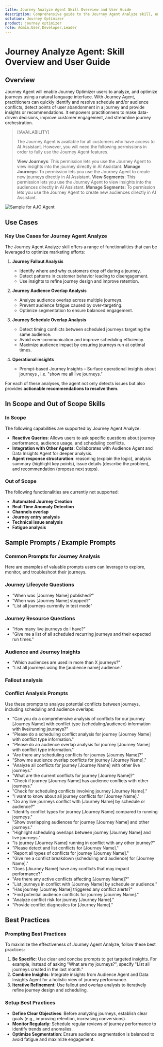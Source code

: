 ```yaml
---
title: Journey Analyze Agent Skill Overview and User Guide
description: Comprehensive guide to the Journey Agent Analyze skill, enabling users to analyze marketing journeys, detect issues, uncover insights, and optimize customer engagement.
solution: Journey Optimizer
product: journey optimizer
role: Admin,User,Developer,Leader
---
```


# Journey Analyze Agent: Skill Overview and User Guide

## Overview

Journey Agent will enable Journey Optimizer users to analyze, and optimize journeys using a natural language interface. With Journey Agent, practitioners can quickly identify and resolve schedule and/or audience conflicts, detect points of user abandonment in a journey and provide insights or recommendations. It empowers practitionners to make data-driven decisions, improve customer engagement, and streamline journey orchestration.

>[!AVAILABILITY]
>
>The Journey Agent is available for all customers who have access to AI Assistant. However, you will need the following permissions in order to fully use the Journey Agent features.
>
>**View Journeys**: This permission lets you use the Journey Agent to view insights into the journey directly in AI Assistant.
>**Manage Journeys**: To permission lets you use the Journey Agent to create new journeys directly in AI Assistant.
>**View Segments**: This permission lets you use the Journey Agent to view insights into the audiences directly in AI Assistant.
>**Manage Segments**: To permission lets you use the Journey Agent to create new audiences directly in AI Assistant.

![Sample for AJO Agent](./images/ajo-agent/ajo-agent-sample.png)

## Use Cases

### Key Use Cases for Journey Agent Analyze

The Journey Agent Analyze skill offers a range of functionalities that can be leveraged to optimize marketing efforts:

1. **Journey Fallout Analysis**

   - Identify where and why customers drop off during a journey.
   - Detect patterns in customer behavior leading to disengagement.
   - Use insights to refine journey design and improve retention.

1. **Journey Audience Overlap Analysis**

   - Analyze audience overlap across multiple journeys.
   - Prevent audience fatigue caused by over-targeting.
   - Optimize segmentation to ensure balanced engagement.

1. **Journey Schedule Overlap Analysis**

   - Detect timing conflicts between scheduled journeys targeting the same audience.
   - Avoid over-communication and improve scheduling efficiency.
   - Maximize audience impact by ensuring journeys run at optimal times.

1. **Operational insights** 

   - Prompt-based Journey Insights – Surface operational insights about journeys , i.e. "show me all live journeys."

For each of these analyses, the agent not only detects issues but also provides **actionable recommendations to resolve them**.


## In Scope and Out of Scope Skills

### **In Scope**

The following capabilities are supported by Journey Agent Analyze:

- **Reactive Queries**: Allows users to ask specific questions about journey performance, audience usage, and scheduling conflicts.
- **Integration with Other Agents**: Collaborates with Audience Agent and Data Insights Agent for deeper analysis.
- **Agent response structuration**: reasoning (explain the logic), analysis summary (highlight key points), issue details (describe the problem), and recommendation (propose next steps).

### **Out of Scope**

The following functionalities are currently not supported:

- **Automated Journey Creation**
- **Real-Time Anomaly Detection**
- **Channels overlap**
- **Journey entry analysis**
- **Technical issue analysis**
- **Fatigue analysis**

## Sample Prompts / Example Prompts

### Common Prompts for Journey Analysis  

Here are examples of valuable prompts users can leverage to explore, monitor, and troubleshoot their journeys.

### Journey Lifecycle Questions

- "When was [Journey Name] published?"
- "When was [Journey Name] stopped?"
- "List all journeys currently in test mode"

### Journey Resource Questions

- "How many live journeys do I have?"
- "Give me a list of all scheduled recurring journeys and their expected run times."

### Audience and Journey Insights

- "Which audiences are used in more than X journeys?"
- "List all journeys using the [audience name] audience."

### Fallout analysis



### Conflict Analysis Prompts 

Use these prompts to analyze potential conflicts between journeys, including scheduling and audience overlaps:

- "Can you do a comprehensive analysis of conflicts for our journey [Journey Name] with conflict type (scheduling/audience) information with live/running journeys?"
- "Please do a scheduling conflict analysis for journey [Journey Name] with conflict type information."
- "Please do an audience overlap analysis for journey [Journey Name] with conflict type information."
- "Are there any scheduling conflicts for journey [Journey Name]?"
- "Show me audience overlap conflicts for journey [Journey Name]."
- "Analyze all conflicts for journey [Journey Name] with other live journeys."
- "What are the current conflicts for journey [Journey Name]?"
- "Check if journey [Journey Name] has audience conflicts with other journeys."
- "Check for scheduling conflicts involving journey [Journey Name]."
- "I want to know about all journey conflicts for [Journey Name]."
- "Do any live journeys conflict with [Journey Name] by schedule or audience?"
- "Identify conflict types for journey [Journey Name] compared to running journeys."
- "Show overlapping audiences for journey [Journey Name] and other journeys."
- "Highlight scheduling overlaps between journey [Journey Name] and live journeys."
- "Is journey [Journey Name] running in conflict with any other journey?"
- "Please detect and list conflicts for [Journey Name]."
- "Report all types of conflicts for journey [Journey Name]."
- "Give me a conflict breakdown (scheduling and audience) for [Journey Name]."
- "Does [Journey Name] have any conflicts that may impact performance?"
- "Are there any active conflicts affecting [Journey Name]?"
- "List journeys in conflict with [Journey Name] by schedule or audience."
- "Has journey [Journey Name] triggered any conflict alerts?"
- "Find potential audience conflicts for journey [Journey Name]."
- "Analyze conflict risk for journey [Journey Name]."
- "Provide conflict diagnostics for [Journey Name]."


## Best Practices

### Prompting Best Practices

To maximize the effectiveness of Journey Agent Analyze, follow these best practices:

1. **Be Specific**: Use clear and concise prompts to get targeted insights. For example, instead of asking "What are my journeys?", specify "List all journeys created in the last month."
1. **Combine Insights**: Integrate insights from Audience Agent and Data Insights Agent for a holistic view of journey performance.
1. **Iterative Refinement**: Use fallout and overlap analysis to iteratively refine journey design and scheduling.


### Setup Best Practices

- **Define Clear Objectives**: Before analyzing journeys, establish clear goals (e.g., improving retention, increasing conversions).
- **Monitor Regularly**: Schedule regular reviews of journey performance to identify trends and anomalies.
- **Optimize Segmentation**: Ensure audience segmentation is balanced to avoid fatigue and maximize engagement.